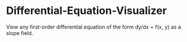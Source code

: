 # Differential-Equation-Visualizer
View any first-order differential equation of the form dy/dx = f(x, y) as a slope field.
